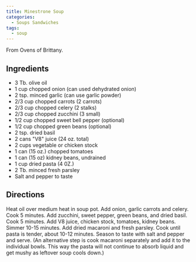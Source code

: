 ```yaml
---
title: Minestrone Soup
categories:
  - Soups Sandwiches
tags:
  - soup
---
```


From Ovens of Brittany.

## Ingredients

- 3 Tb. olive oil
- 1 cup chopped onion (can used dehydrated onion)
- 2 tsp. minced garlic (can use garlic powder)
- 2/3 cup chopped carrots (2 carrots)
- 2/3 cup chopped celery (2 stalks)
- 2/3 cup chopped zucchini (3 small)
- 1/2 cup chopped sweet bell pepper (optional)
- 1/2 cup chopped green beans (optional)
- 2 tsp. dried basil
- 2 cans "V8" juice (24 oz. total)
- 2 cups vegetable or chicken stock
- 1 can (15 oz.) chopped tomatoes
- 1 can (15 oz) kidney beans, undrained
- 1 cup dried pasta (4 0Z.)
- 2 Tb. minced fresh parsley
- Salt and pepper to taste

## Directions

Heat oil over medium heat in soup pot. Add onion, garlic carrots and celery. Cook
5 minutes. Add zucchini, sweet pepper, green beans, and dried basil. Cook 5 minutes.
Add V8 juice, chicken stock, tomatoes, kidney beans. Simmer 10-15 minutes. Add
dried macaroni and fresh parsley. Cook until pasta is tender, about 10-12 minutes.
Season to taste with salt and pepper and serve. (An alternative step is cook
macaroni separately and add it to the individual bowls. This way the pasta will not
continue to absorb liquid and get mushy as leftover soup cools down.)
